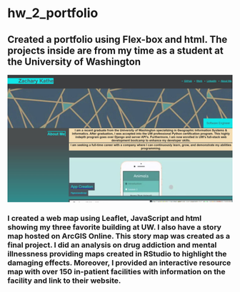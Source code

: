 # hw_2_portfolio
## Created a portfolio using Flex-box and html. The projects inside are from my time as a student at the University of Washington
![image of website](https://github.com/ZacharyKathe/hw_2_portfolio/blob/main/assets/images/app_cover.JPG)

### I created a web map using Leaflet, JavaScript and html showing my three favorite building at UW. I also have a story map hosted on ArcGIS Online. This story map was created as a final project. I did an analysis on drug addiction and mental illnessness providing maps created in RStudio to highlight the damaging effects. Moreover, I provided an interactive resource map with over 150 in-patient facilities with information on the facility and link to their website.

